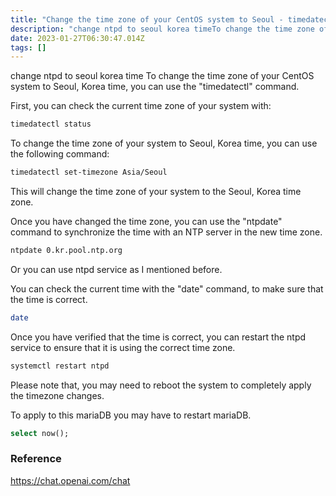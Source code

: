 ```yaml
---
title: "Change the time zone of your CentOS system to Seoul - timedatectl"
description: "change ntpd to seoul korea timeTo change the time zone of your CentOS system to Seoul, Korea time, you can use the "timedatectl" command.First, you ca"
date: 2023-01-27T06:30:47.014Z
tags: []
---
```


change ntpd to seoul korea time
To change the time zone of your CentOS system to Seoul, Korea time, you can use the "timedatectl" command.

First, you can check the current time zone of your system with:

```bash
timedatectl status
```
To change the time zone of your system to Seoul, Korea time, you can use the following command:

```bash
timedatectl set-timezone Asia/Seoul
```
This will change the time zone of your system to the Seoul, Korea time zone.

Once you have changed the time zone, you can use the "ntpdate" command to synchronize the time with an NTP server in the new time zone.

```bash
ntpdate 0.kr.pool.ntp.org
```
Or you can use ntpd service as I mentioned before.

You can check the current time with the "date" command, to make sure that the time is correct.

```bash
date
```
Once you have verified that the time is correct, you can restart the ntpd service to ensure that it is using the correct time zone.

```bash
systemctl restart ntpd
```
Please note that, you may need to reboot the system to completely apply the timezone changes.

To apply to this mariaDB you may have to restart mariaDB.
```sql
select now();
```


### Reference

https://chat.openai.com/chat